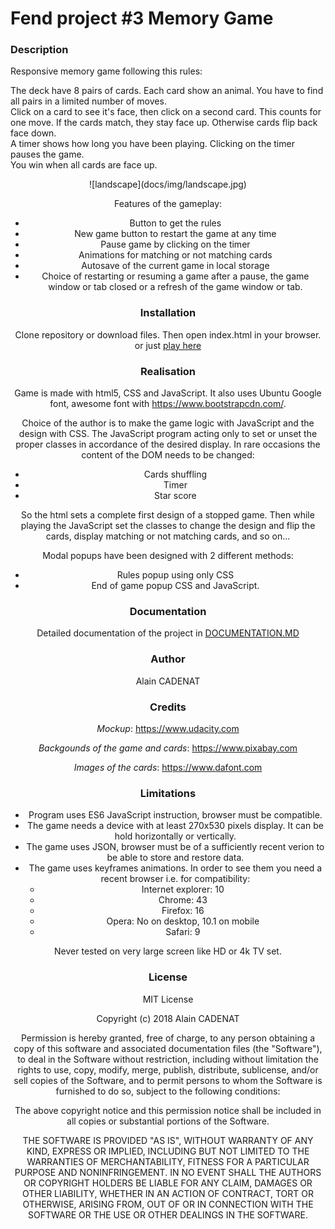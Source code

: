# Fend project #3 Memory Game #
### Description ###
Responsive memory game following this rules:

The deck have 8 pairs of cards. Each card show an animal.
You have to find all pairs in a limited number of moves.  
Click on a card to see it's face, then click on a second card.
This counts for one move. If the cards match, they stay face
up. Otherwise cards flip back face down.  
A timer shows how long you have been playing. Clicking on the
timer pauses the game.  
You win when all cards are face up.  
<center>![landscape](docs/img/landscape.jpg)


Features of the gameplay:
* Button to get the rules
* New game button to restart the game at any time
* Pause game by clicking on the timer
* Animations for matching or not matching cards
* Autosave of the current game in local storage
* Choice of restarting or resuming a game after a pause, the game window or tab closed or a refresh of the game window or tab.


### Installation ###
Clone repository or download files. Then open index.html in your browser. or just <a href="https://alain91530.github.io/projects/memory/index.html">play here</a>

### Realisation ###
Game is made with html5, CSS and JavaScript. It also uses Ubuntu Google font, awesome font with https://www.bootstrapcdn.com/.

Choice of the author is to make the game logic with JavaScript and the design with CSS. The JavaScript program acting only to set or unset the proper classes in accordance of the desired display. In rare occasions the content of the DOM needs to be changed:
* Cards shuffling
* Timer
* Star score

So the html sets a complete first design of a stopped game. Then while playing the JavaScript set the classes to change the design and flip the cards, display  matching or not matching cards, and so on...

Modal popups have been designed with 2 different methods:
* Rules popup using only CSS
* End of game popup CSS and JavaScript.

### Documentation ###
Detailed documentation of the project in <a href="https://github.com/Alain91530/memory/blob/master/documentation.md">DOCUMENTATION.MD</a>

### Author ###
Alain CADENAT

### Credits ###
_Mockup_: https://www.udacity.com

_Backgounds of the game and cards_: https://www.pixabay.com

_Images of the cards_: https://www.dafont.com

### Limitations ###

- Program uses ES6 JavaScript instruction, browser must be compatible.
- The game needs a device with at least 270x530 pixels display. It can be hold horizontally or vertically.  
- The game uses JSON, browser must be of a sufficiently recent verion to be able to store and restore data.   
- The game uses keyframes animations. In order to see them you need a recent browser i.e. for compatibility:
  * Internet explorer: 10
  * Chrome: 43
  * Firefox: 16
  * Opera: No on desktop, 10.1 on mobile
  * Safari: 9

Never tested on very large screen like HD or 4k TV set.
### License
MIT License

Copyright (c) 2018 Alain CADENAT

Permission is hereby granted, free of charge, to any person obtaining a copy
of this software and associated documentation files (the "Software"), to deal
in the Software without restriction, including without limitation the rights
to use, copy, modify, merge, publish, distribute, sublicense, and/or sell
copies of the Software, and to permit persons to whom the Software is
furnished to do so, subject to the following conditions:

The above copyright notice and this permission notice shall be included in all
copies or substantial portions of the Software.

THE SOFTWARE IS PROVIDED "AS IS", WITHOUT WARRANTY OF ANY KIND, EXPRESS OR
IMPLIED, INCLUDING BUT NOT LIMITED TO THE WARRANTIES OF MERCHANTABILITY,
FITNESS FOR A PARTICULAR PURPOSE AND NONINFRINGEMENT. IN NO EVENT SHALL THE
AUTHORS OR COPYRIGHT HOLDERS BE LIABLE FOR ANY CLAIM, DAMAGES OR OTHER
LIABILITY, WHETHER IN AN ACTION OF CONTRACT, TORT OR OTHERWISE, ARISING FROM,
OUT OF OR IN CONNECTION WITH THE SOFTWARE OR THE USE OR OTHER DEALINGS IN THE
SOFTWARE.
